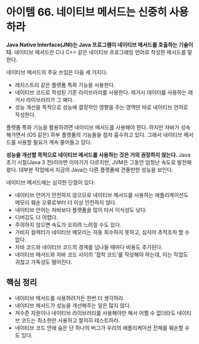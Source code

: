 # 아이템 66. 네이티브 메서드는 신중히 사용하라
**Java Native Interface(JNI)는 Java 프로그램이 네이티브 메서드를 호출하는 기술이다.** 네이티브 메서드란 C나 C++ 같은 네이티브 프로그래밍 언어로 작성한 메서드를 말한다.

네이티브 메서드의 주요 쓰임은 다음 세 가지다.
- 레지스트리 같은 플랫폼 특화 기능을 사용한다.
- 네이티브 코드로 작성된 기존 라이브러리를 사용한다. 레거시 데이터를 사용하는 레거시 라이브러리가 그 예다.
- 성능 개선을 목적으로 성능에 결정적인 영향을 주는 영역만 따로 네이티브 언어로 작성한다.

플랫폼 특화 기능을 활용하려면 네이티브 메서드를 사용해야 한다. 하지만 자바가 성숙해가면서 (OS 같은) 하부 플랫폼의 기능들을 점차 흡수하고 있다. 그래서 네이티브 메서드를 사용할 필요가 계속 줄어들고 있다.

**성능을 개선할 목적으로 네이티브 메서드를 사용하는 것은 거의 권장하지 않는다.** Java 초기 시절(Java 3 전)이라면 이야기가 다르지만, JVM은 그동안 엄청난 속도로 발전해왔다. 대부분 작업에서 지금의 Java는 다른 플랫폼에 견줄만한 성능을 보인다.

네이티브 메서드에는 심각한 단점이 있다.
- 네이티브 언어가 안전하지 않으므로 네이티브 메서드를 사용하는 애플리케이션도 메모리 훼손 오류로부터 더 이상 안전하지 않다.
- 네이티브 언어는 자바보다 플랫폼을 많이 타서 이식성도 낮다.
- 디버깅도 더 어렵다.
- 주의하지 않으면 속도가 오히려 느려질 수도 있다.
- 가비지 컬렉터가 네이티브 메모리는 자동 회수하지 못하고, 심지어 추적조차 할 수 없다.
- 자바 코드와 네이티브 코드의 경계를 넘나들 때마다 비용도 추가된다.
- 네이티브 메서드와 자바 코드 사이의 '접착 코드'를 작성해야 하는데, 이는 작업도 귀찮고 가독성도 떨어진다.

## 핵심 정리
- 네이티브 메서드를 사용하려거든 한번 더 생각하라.
- 네이티브 메서드가 성능을 개선해주는 일은 많지 않다.
- 저수준 자원이나 네이티브 라이브러리를 사용해야만 해서 어쩔 수 없더라도 네이티브 코드는 최소한만 사용하고 철저히 테스트하라.
- 네이티브 코드 안에 숨은 단 하나의 버그가 우리의 애플리케이션 전체를 훼손할 수도 있다.